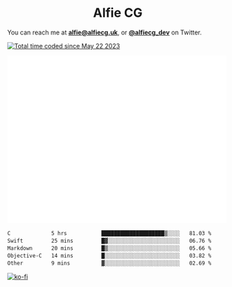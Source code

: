 <h1 align="center">Alfie CG</h1>

You can reach me at **alfie@alfiecg.uk**, or **[@alfiecg_dev](https://twitter.com/alfiecg_dev)** on Twitter.

<a href="https://wakatime.com/@61592169-b9cf-4af8-b6fa-8ac7d4369b01"><img src="https://wakatime.com/badge/user/61592169-b9cf-4af8-b6fa-8ac7d4369b01.svg" alt="Total time coded since May 22 2023" /></a>


<img align="center" src="/github-metrics.svg" alt="Metrics" width="500">

 <!--[![GitHub Streak](https://streak-stats.demolab.com/?user=alfiecg24)](https://git.io/streak-stats)-->

<!--START_SECTION:waka-->

```txt
C             5 hrs           ████████████████████▒░░░░   81.03 %
Swift         25 mins         █▓░░░░░░░░░░░░░░░░░░░░░░░   06.76 %
Markdown      20 mins         █▒░░░░░░░░░░░░░░░░░░░░░░░   05.66 %
Objective-C   14 mins         █░░░░░░░░░░░░░░░░░░░░░░░░   03.82 %
Other         9 mins          ▓░░░░░░░░░░░░░░░░░░░░░░░░   02.69 %
```

<!--END_SECTION:waka-->

[![ko-fi](https://ko-fi.com/img/githubbutton_sm.svg)](https://ko-fi.com/M4M5R3BHU)
